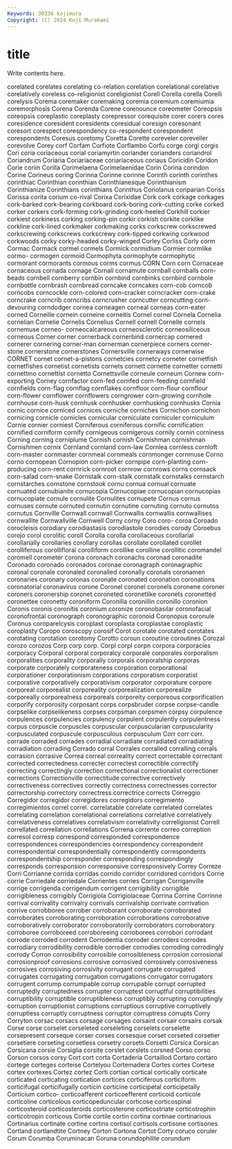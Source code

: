 ```yaml
---
Keywords: 30336 kojimura
Copyright: (C) 2024 Koji Murakami
---
```


# title

Write contents here.



corelated
corelates corelating co-relation corelation corelational corelative corelatively coreless co-religionist coreligionist
Corell Corella corella Corelli corelysis Corema coremaker coremaking coremia coremium
coremiumia coremorphosis Corena Corenda Corene corenounce coreometer Coreopsis coreopsis coreplastic
coreplasty corepressor corequisite corer corers cores coresidence coresident coresidents coresidual
coresign coresonant coresort corespect corespondency co-respondent corespondent corespondents Coresus coretomy
Coretta Corette coreveler coreveller corevolve Corey corf Corfam Corfiote Corflambo
Corfu corge corgi corgis Cori coria coriaceous corial coriamyrtin coriander
corianders coriandrol Coriandrum Coriaria Coriariaceae coriariaceous coriaus Coricidin Coridon Corie
coriin Corilla Corimelaena Corimelaenidae Corin Corina corindon Corine Corineus coring
Corinna Corinne corinne Corinth corinth corinthes corinthiac Corinthian corinthian Corinthianesque
Corinthianism Corinthianize Corinthians corinthians Corinthus Coriolanus coriparian Coriss Corissa corita
corium co-rival Corixa Corixidae Cork cork corkage corkages cork-barked cork-bearing
corkboard cork-boring cork-cutting corke corked corker corkers cork-forming cork-grinding cork-heeled
Corkhill corkier corkiest corkiness corking corking-pin corkir corkish corkite corklike
corkline cork-lined corkmaker corkmaking corks corkscrew corkscrewed corkscrewing corkscrews corkscrewy
cork-tipped corkwing corkwood corkwoods corky corky-headed corky-winged Corley Corliss Corly
corm Cormac Cormack cormel cormels Cormick cormidium Cormier cormlike cormo-
cormogen cormoid Cormophyta cormophyte cormophytic cormorant cormorants cormous corms cormus
CORN Corn corn Cornaceae cornaceous cornada cornage Cornall cornamute cornball
cornballs corn-beads cornbell cornberry cornbin cornbind cornbinks cornbird cornbole cornbottle
cornbrash cornbread corncake corncakes corn-cob corncob corncobs corncockle corn-colored corn-cracker
corncracker corn-crake corncrake corncrib corncribs corncrusher corncutter corncutting corn-devouring corndodger
cornea corneagen corneal corneas corn-eater corned Corneille cornein corneine corneitis
Cornel cornel Cornela Cornelia cornelian Cornelie Cornelis Cornelius Cornell cornell
Cornelle cornels cornemuse corneo- corneocalcareous corneosclerotic corneosiliceous corneous Corner corner
cornerback cornerbind cornercap cornered cornerer cornering corner-man cornerman cornerpiece corners
corner-stone cornerstone cornerstones Cornersville cornerways cornerwise CORNET cornet cornet-a-pistons cornetcies
cornetcy corneter cornetfish cornetfishes cornetist cornetists cornets cornett cornette cornetter
cornetti cornettino cornettist cornetto Cornettsville corneule corneum Cornew corn-exporting Corney
cornfactor corn-fed cornfed corn-feeding cornfield cornfields corn-flag cornflag cornflakes cornfloor
corn-flour cornflour corn-flower cornflower cornflowers corngrower corn-growing cornhole cornhouse corn-husk
cornhusk cornhusker cornhusking cornhusks Cornia cornic cornice corniced cornices corniche
corniches Cornichon cornichon cornicing cornicle cornicles cornicular corniculate corniculer corniculum
Cornie cornier corniest Corniferous corniferous cornific cornification cornified corniform cornify
cornigeous cornigerous cornily cornin corniness Corning corning corniplume Cornish cornish
Cornishman cornishman Cornishmen cornix Cornland cornland corn-law Cornlea cornless cornloft
corn-master cornmaster cornmeal cornmeals cornmonger cornmuse Corno corno cornopean Cornopion
corn-picker cornpipe corn-planting corn-producing corn-rent cornrick cornroot cornrow cornrows corns
cornsack corn-salad corn-snake Cornstalk corn-stalk cornstalk cornstalks cornstarch cornstarches cornstone
cornstook cornu cornua cornual cornuate cornuated cornubianite cornucopia Cornucopiae cornucopian
cornucopias cornucopiate cornule cornulite Cornulites cornupete Cornus cornus cornuses cornute
cornuted cornutin cornutine cornuting cornuto cornutos cornutus Cornville Cornwall cornwall
Cornwallis cornwallis cornwallises cornwallite Cornwallville Cornwell Corny corny Coro coro-
coroa Coroado corocleisis corodiary corodiastasis corodiastole corodies corody Coroebus corojo
corol corolitic coroll Corolla corolla corollaceous corollarial corollarially corollaries corollary
corollas corollate corollated corollet corolliferous corollifloral corolliform corollike corolline corollitic
coromandel coromell corometer corona coronach coronachs coronad coronadite Coronado coronado
coronados coronae coronagraph coronagraphic coronal coronale coronaled coronalled coronally coronals
coronamen coronaries coronary coronas coronate coronated coronation coronations coronatorial coronavirus
corone Coronel coronel coronels coronene coroner coroners coronership coronet coroneted
coronetlike coronets coronetted coronettee coronetty coroniform Coronilla coronillin coronillo coronion
Coronis coronis coronitis coronium coronize coronobasilar coronofacial coronofrontal coronograph coronographic
coronoid Coronopus coronule Coronus coroparelcysis coroplast coroplasta coroplastae coroplastic coroplasty
Coropo coroscopy corosif Corot corotate corotated corotates corotating corotation corotomy
Corotto coroun coroutine coroutines Corozal corozo corozos Corp corp corp.
Corpl corpl corpn corpora corporacies corporacy Corporal corporal corporalcy corporale
corporales corporalism corporalities corporality corporally corporals corporalship corporas corporate corporately
corporateness corporation corporational corporationer corporationism corporations corporatism corporatist corporative corporatively
corporativism corporator corporature corpore corporeal corporealist corporeality corporealization corporealize corporeally
corporealness corporeals corporeity corporeous corporification corporify corporosity corposant corps corpsbruder
corpse corpse-candle corpselike corpselikeness corpses corpsman corpsmen corpsy corpulence corpulences
corpulencies corpulency corpulent corpulently corpulentness corpus corpuscle corpuscles corpuscular corpuscularian
corpuscularity corpusculated corpuscule corpusculous corpusculum Corr corr corr. corrade corraded
corrades corradial corradiate corradiated corradiating corradiation corrading Corrado corral Corrales
corralled corralling corrals corrasion corrasive Correa correal correality correct correctable
correctant corrected correctedness correcter correctest correctible correctify correcting correctingly correction
correctional correctionalist correctioner corrections Correctionville correctitude corrective correctively correctiveness correctives
correctly correctness correctnesses corrector correctorship correctory correctress correctrice corrects Correggio
Corregidor corregidor corregidores corregidors corregimiento corregimientos correl correl. correlatable correlate
correlated correlates correlating correlation correlational correlations correlative correlatively correlativeness correlatives
correlativism correlativity correligionist Correll correllated correllation correllations Correna corrente correo
correption corresol corresp correspond corresponded correspondence correspondences correspondencies correspondency correspondent
correspondential correspondentially correspondently correspondents correspondentship corresponder corresponding correspondingly corresponds corresponsion
corresponsive corresponsively Correy Correze Corri Corrianne corrida corridas corrido corridor
corridored corridors Corrie corrie Corriedale corriedale Corrientes corries Corrigan Corriganville
corrige corrigenda corrigendum corrigent corrigibility corrigible corrigibleness corrigibly Corrigiola Corrigiolaceae
Corrina Corrine Corrinne corrival corrivality corrivalry corrivals corrivalship corrivate corrivation
corrive corrobboree corrober corroborant corroborate corroborated corroborates corroborating corroboration corroborations
corroborative corroboratively corroborator corroboratorily corroborators corroboratory corroboree corroboreed corroboreeing corroborees
corrobori corrodant corrode corroded corrodent Corrodentia corroder corroders corrodes corrodiary
corrodibility corrodible corrodier corrodies corroding corrodingly corrody Corron corrosibility corrosible
corrosibleness corrosion corrosional corrosionproof corrosions corrosive corrosived corrosively corrosiveness corrosives
corrosiving corrosivity corrugant corrugate corrugated corrugates corrugating corrugation corrugations corrugator
corrugators corrugent corrump corrumpable corrup corrupable corrupt corrupted corruptedly corruptedness
corrupter corruptest corruptful corruptibilities corruptibility corruptible corruptibleness corruptibly corrupting corruptingly
corruption corruptionist corruptions corruptious corruptive corruptively corruptless corruptly corruptness corruptor
corruptress corrupts Corry Corryton corsac corsacs corsage corsages corsaint corsair
corsairs corsak Corse corse corselet corseleted corseleting corselets corselette corsepresent
corseque corser corses corsesque corset corseted corsetier corsetiere corseting corsetless
corsetry corsets Corsetti Corsica Corsican Corsicana corsie Corsiglia corsite corslet
corslets corsned Corso corso Corson corsos corsy Cort cort corta
Cortaderia Cortaillod Cortaro cortaro cortege corteges corteise Cortelyou Cortemadera Cortes
cortes Cortese cortex cortexes Cortez cortez Corti cortian cortical cortically
corticate corticated corticating cortication cortices corticiferous corticiform corticifugal corticifugally corticin
corticine corticipetal corticipetally Corticium cortico- corticoafferent corticoefferent corticoid corticole corticoline
corticolous corticopeduncular corticose corticospinal corticosteroid corticosteroids corticosterone corticostriate corticotrophin corticotropin
corticous Cortie cortile cortin cortina cortinae cortinarious Cortinarius cortinate cortine
cortins cortisol cortisols cortisone cortisones Cortland cortlandtite Cortney Corton Cortona
Cortot Corty coruco coruler Corum Corumba Coruminacan Coruna corundophilite corundum
